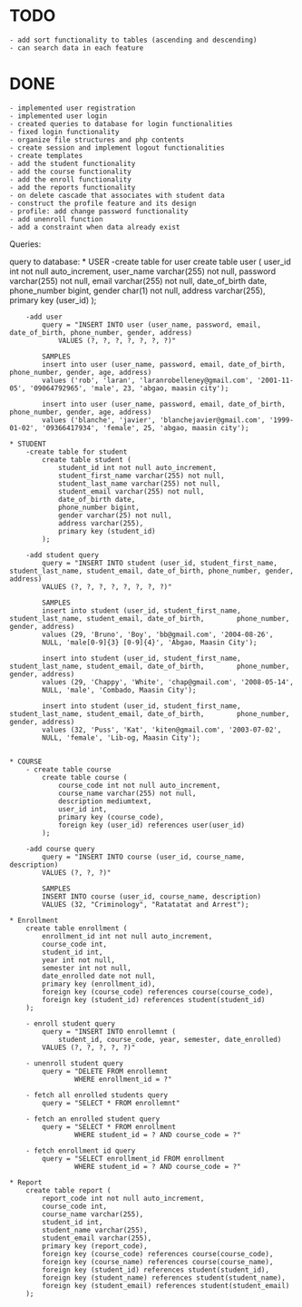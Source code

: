 # TODO
    - add sort functionality to tables (ascending and descending)
    - can search data in each feature 
    
# DONE
    - implemented user registration
    - implemented user login
    - created queries to database for login functionalities 
    - fixed login functionality
    - organize file structures and php contents
    - create session and implement logout functionalities
    - create templates 
    - add the student functionality
    - add the course functionality
    - add the enroll functionality
    - add the reports functionality
    - on delete cascade that associates with student data
    - construct the profile feature and its design
    - profile: add change password functionality
    - add unenroll function
    - add a constraint when data already exist


Queries:

query to database:
    * USER
        -create table for user
            create table user (
                user_id int not null auto_increment,
                user_name varchar(255) not null,
                password varchar(255) not null,
                email varchar(255) not null,
                date_of_birth date,
                phone_number bigint,
                gender char(1) not null,
                address varchar(255),
                primary key (user_id)
            );

        -add user 
            query = "INSERT INTO user (user_name, password, email, date_of_birth, phone_number, gender, address)  
                VALUES (?, ?, ?, ?, ?, ?, ?)"

            SAMPLES
            insert into user (user_name, password, email, date_of_birth, phone_number, gender, age, address)
            values ('rob', 'laran', 'laranrobelleney@gmail.com', '2001-11-05', '09064792965', 'male', 23, 'abgao, maasin city');

            insert into user (user_name, password, email, date_of_birth, phone_number, gender, age, address)
            values ('blanche', 'javier', 'blanchejavier@gmail.com', '1999-01-02', '09366417934', 'female', 25, 'abgao, maasin city');

    * STUDENT
        -create table for student
            create table student (
                student_id int not null auto_increment,
                student_first_name varchar(255) not null,
                student_last_name varchar(255) not null,
                student_email varchar(255) not null,
                date_of_birth date,
                phone_number bigint,
                gender varchar(25) not null,
                address varchar(255),
                primary key (student_id)
            );

        -add student query
            query = "INSERT INTO student (user_id, student_first_name, student_last_name, student_email, date_of_birth, phone_number, gender, address)  
            VALUES (?, ?, ?, ?, ?, ?, ?, ?)"

            SAMPLES
            insert into student (user_id, student_first_name, student_last_name, student_email, date_of_birth,        phone_number, gender, address)
            values (29, 'Bruno', 'Boy', 'bb@gmail.com', '2004-08-26',
            NULL, 'male[0-9]{3} [0-9]{4}', 'Abgao, Maasin City');

            insert into student (user_id, student_first_name, student_last_name, student_email, date_of_birth,        phone_number, gender, address)
            values (29, 'Chappy', 'White', 'chap@gmail.com', '2008-05-14',
            NULL, 'male', 'Combado, Maasin City');

            insert into student (user_id, student_first_name, student_last_name, student_email, date_of_birth,        phone_number, gender, address)
            values (32, 'Puss', 'Kat', 'kiten@gmail.com', '2003-07-02',
            NULL, 'female', 'Lib-og, Maasin City');


    * COURSE
        - create table course
            create table course (
                course_code int not null auto_increment,
                course_name varchar(255) not null,
                description mediumtext,
                user_id int,
                primary key (course_code),
                foreign key (user_id) references user(user_id)
            );

        -add course query
            query = "INSERT INTO course (user_id, course_name, description)  
            VALUES (?, ?, ?)"

            SAMPLES
            INSERT INTO course (user_id, course_name, description)  
            VALUES (32, "Criminology", "Ratatatat and Arrest");

    * Enrollment
        create table enrollment (
            enrollment_id int not null auto_increment,
            course_code int,
            student_id int,
            year int not null,
            semester int not null,
            date_enrolled date not null,
            primary key (enrollment_id),
            foreign key (course_code) references course(course_code),
            foreign key (student_id) references student(student_id)
        );

        - enroll student query
            query = "INSERT INTO enrollemnt (
                student_id, course_code, year, semester, date_enrolled)  
            VALUES (?, ?, ?, ?, ?)"

        - unenroll student query
            query = "DELETE FROM enrollemnt 
                    WHERE enrollment_id = ?"

        - fetch all enrolled students query
            query = "SELECT * FROM enrollemnt"

        - fetch an enrolled student query
            query = "SELECT * FROM enrollment
                    WHERE student_id = ? AND course_code = ?"

        - fetch enrollment id query
            query = "SELECT enrollment_id FROM enrollment
                    WHERE student_id = ? AND course_code = ?"

    * Report
        create table report (
            report_code int not null auto_increment,
            course_code int,
            course_name varchar(255),
            student_id int,
            student_name varchar(255),
            student_email varchar(255),
            primary key (report_code),
            foreign key (course_code) references course(course_code),
            foreign key (course_name) references course(course_name),
            foreign key (student_id) references student(student_id),
            foreign key (student_name) references student(student_name),
            foreign key (student_email) references student(student_email)
        );
        